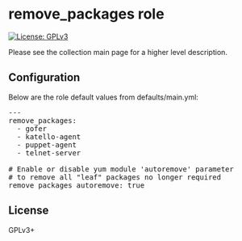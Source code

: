 # remove_packages role

[![License: GPLv3](https://img.shields.io/badge/license-GPLv3-brightgreen.svg)](https://www.gnu.org/licenses/gpl-3.0)

Please see the collection main page for a higher level description.

## Configuration

Below are the role default values from defaults/main.yml:

<pre>
---
remove_packages:
  - gofer
  - katello-agent
  - puppet-agent
  - telnet-server

# Enable or disable yum module 'autoremove' parameter
# to remove all "leaf" packages no longer required
remove_packages_autoremove: true
</pre>

## License

GPLv3+

